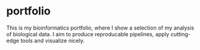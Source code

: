 # portfolio
This is my bioinformatics portfolio, where I show a selection of my analysis of biological data. I aim to produce reproducable pipelines, apply cutting-edge tools and visualize nicely. 
